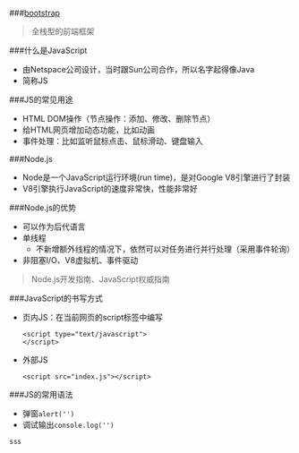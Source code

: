 ###[bootstrap](http://www.bootcss.com)
> 全栈型的前端框架

###什么是JavaScript
- 由Netspace公司设计，当时跟Sun公司合作，所以名字起得像Java
- 简称JS

###JS的常见用途
- HTML DOM操作（节点操作：添加、修改、删除节点）
- 给HTML网页增加动态功能，比如动画
- 事件处理：比如监听鼠标点击、鼠标滑动、键盘输入

###Node.js
- Node是一个JavaScript运行环境(run time)，是对Google V8引擎进行了封装
- V8引擎执行JavaScript的速度非常快，性能非常好

###Node.js的优势
- 可以作为后代语言
- 单线程
  - 不新增额外线程的情况下，依然可以对任务进行并行处理（采用事件轮询）
- 非阻塞I/O、V8虚拟机、事件驱动

> Node.js开发指南、JavaScript权威指南

###JavaScript的书写方式
- 页内JS：在当前网页的script标签中编写
  ```
  <script type="text/javascript">
  </script>
  ```
- 外部JS
  ```
  <script src="index.js"></script>
  ```

###JS的常用语法

- 弹窗`alert('')`
- 调试输出`console.log('')`

```
sss
```